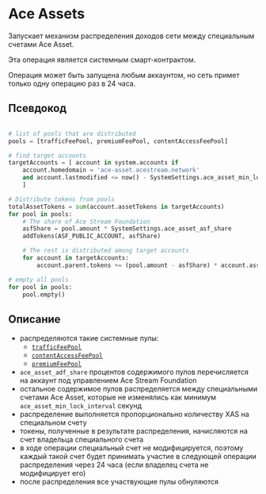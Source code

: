 # Ace Assets

Запускает механизм распределения доходов сети между специальным счетами Ace Asset.

Эта операция является системным смарт-контрактом.

Операция может быть запущена любым аккаунтом, но сеть примет только одну операцию раз в 24 часа.


## Псевдокод

```python

# list of pools that are distributed
pools = [trafficFeePool, premiumFeePool, contentAccessFeePool]

# find target accounts
targetAccounts = [ account in system.accounts if
    account.homedomain = 'ace-asset.acestream.network'
    and account.lastmodified <= now() - SystemSettings.ace_asset_min_lock_interval
    ]

# Distribute tokens from pools
totalAssetTokens = sum(account.assetTokens in targetAccounts)
for pool in pools:
    # The share of Ace Stream Foundation
    asfShare = pool.amount * SystemSettings.ace_asset_asf_share
    addTokens(ASF_PUBLIC_ACCOUNT, asfShare)

    # The rest is distributed among target accounts
    for account in targetAccounts:
        account.parent.tokens += (pool.amount - asfShare) * account.assetTokens / totalAssetTokens

# empty all pools
for pool in pools:
    pool.empty()
```


## Описание

- распределяются такие системные пулы:
    - [`trafficFeePool`][1]
    - [`contentAccessFeePool`][4]
    - [`premiumFeePool`][2]
- `ace_asset_adf_share` процентов содержимого пулов перечисляется на аккаунт под управлением Ace Stream Foundation
- остальное содержимое пулов распределяется между специальными счетами Ace Asset, которые не изменялись как минимум `ace_asset_min_lock_interval` секунд
- распределение выполняется пропорционально количеству XAS на специальном счету
- токены, полученные в результате распределения, начисляются на счет владельца специального счета
- в ходе операции специальный счет не модифицируется, поэтому каждый такой счет будет принимать участие в следующей операции распределения через 24 часа (если владелец счета не модифицирует его)
- после распределения все участвующие пулы обнуляются

[1]: ../glossary/system-pools.md#trafficfeepool
[2]: ../glossary/system-pools.md#premiumfeepool
[4]: ../glossary/system-pools.md#contentaccessfeepool
